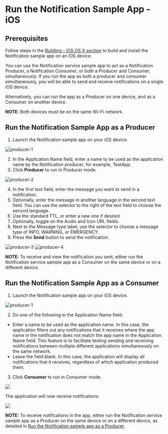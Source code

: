 # Run the Notification Sample App - iOS

## Prerequisites
Follow steps in the [Building - iOS OS X section][build-ios-osx]
to build and install the Notification sample app on an iOS device.

You can use the Notification service sample app to act as a
Notification Producer, a Notification Consumer, or both a
Producer and Consumer, simultaneously. If you run the app
as both a producer and consumer simultaneously, you will be
able to send and receive notifications on a single iOS device.

Alternatively, you can run the app as a Producer on one device,
and as a Consumer on another device.

**NOTE:** Both devices must be on the same Wi-Fi network.

## Run the Notification Sample App as a Producer

1. Launch the Notification sample app on your iOS device.

  ![producer-1][]

2. In the Application Name field, enter a name to be used as
the application name by the Notification producer, for example, TestApp.
3. Click __Producer__ to run in Producer mode.

  ![producer-2][]

4. In the first text field, enter the message you want to send in a notification.
5. Optionally, enter the message in another language in the
second text field. You can use the selector to the right of
the text field to choose the second language.
6. Use the standard TTL, or enter a new one if desired.
7. Optionally, toggle on the Audio and Icon URL fields.
8. Next to the Message type label, use the selector to choose
a message type of INFO, WARNING, or EMERGENCY.
9. Press the __Send__ button to send the notification.

  ![producer-3][]
  ![producer-4][]

**NOTE:** To receive and view the notification you sent, either
run the Notification service sample app as a Consumer
on the same device or on a different device.

## Run the Notification Sample App as a Consumer

1. Launch the Notification sample app on your iOS device.

  ![producer-1][]

2. Do one of the following in the Application Name field:
  * Enter a name to be used as the application name. In this case,
  the application filters out any notifications that it receives
  where the app name in the notification does not match the app
  name in the Application Name field. This feature is to facilitate
  testing sending and receiving notifications between multiple
  different applications simultaneously on the same network.
  * Leave the field blank. In this case, the application will
  display all notifications that it receives, regardless of
  which application produced them.
3. Click __Consumer__ to run in Consumer mode.

  ![][consumer-1]

  The application will now receive notifications.

  ![][consumer-2]

**NOTE:** To receive notifications in the app, either run the
Notification service sample app as a Producer on the same
device or on a different device, as detailed in
[Run the Notification sample app as a Producer][run-notif-sample-app-producer].

[producer-1]: /files/develop/run-sample-apps/ios-notification-sample/producer-1.png
[producer-2]: /files/develop/run-sample-apps/ios-notification-sample/producer-2.png
[producer-3]: /files/develop/run-sample-apps/ios-notification-sample/producer-3.png
[producer-4]: /files/develop/run-sample-apps/ios-notification-sample/producer-4.png
[consumer-1]: /files/develop/run-sample-apps/ios-notification-sample/consumer-1.png
[consumer-2]: /files/develop/run-sample-apps/ios-notification-sample/consumer-2.png


[build-ios-osx]: /develop/building/ios-osx
[run-notif-sample-app-producer]: #run-the-notification-sample-app-as-a-producer
